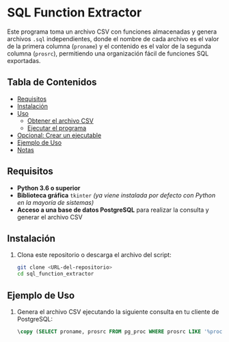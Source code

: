 # SQL Function Extractor

Este programa toma un archivo CSV con funciones almacenadas y genera archivos `.sql` independientes, donde el nombre de cada archivo es el valor de la primera columna (`proname`) y el contenido es el valor de la segunda columna (`prosrc`), permitiendo una organización fácil de funciones SQL exportadas.

## Tabla de Contenidos

- [Requisitos](#requisitos)
- [Instalación](#instalación)
- [Uso](#uso)
  - [Obtener el archivo CSV](#obtener-el-archivo-csv)
  - [Ejecutar el programa](#ejecutar-el-programa)
- [Opcional: Crear un ejecutable](#opcional-crear-un-ejecutable)
- [Ejemplo de Uso](#ejemplo-de-uso)
- [Notas](#notas)

## Requisitos

- **Python 3.6 o superior**
- **Biblioteca gráfica** `tkinter` *(ya viene instalada por defecto con Python en la mayoría de sistemas)*
- **Acceso a una base de datos PostgreSQL** para realizar la consulta y generar el archivo CSV

## Instalación

1. Clona este repositorio o descarga el archivo del script:
   ```bash
   git clone <URL-del-repositorio>
   cd sql_function_extractor


## Ejemplo de Uso

1. Genera el archivo CSV ejecutando la siguiente consulta en tu cliente de PostgreSQL:

   ```sql
   \copy (SELECT proname, prosrc FROM pg_proc WHERE prosrc LIKE '%procedimientos_a_buscar%') TO 'functions.csv' CSV HEADER;
